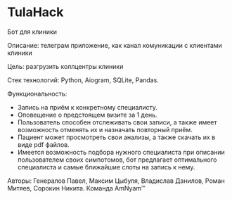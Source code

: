 # TulaHack
Бот для клиники

Описание: телеграм приложение, как канал комуникации с клиентами клиники

Цель: разгрузить коллцентры клиники

Стек технологий: Python, Aiogram, SQLite, Pandas.

Функциональность:
- Запись на приём к конкретному специалисту.
- Оповещение о предстоящем визите за 1 день.
- Пользователь способен отслеживать свои записи, а также имеет возможность отменять их и назначать повторный приём.
- Пациент может просмотреть свои анализы, а также скачать их в виде pdf файлов.
- Имеется возможность подбора нужного специалиста при описании пользователем своих симпотомов, бот предлагает оптимального специалиста и самые ближайшие слоты на запись к нему.

Авторы: Генералов Павел, Максим Цыбуля, Владислав Данилов, Роман Митяев, Сорокин Никита. Команда AmNyam™
